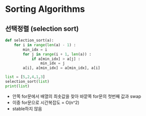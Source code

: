 # Sorting Algorithms
## 선택정렬 (selection sort)
```python
def selection_sort(a):
    for i in range(len(a) - 1) :
        min_idx = i
        for j in range(i + 1, len(a)) :
            if a[min_idx] > a[j] :
                min_idx = j
        a[i], a[min_idx] = a[min_idx], a[i]

list = [5,2,4,1,3]
selection_sort(list)
print(list)
```
* 안쪽 for문에서 배열의 최솟값을 찾아 바깥쪽 for문의 첫번째 값과 swap
* 이중 for문으로 시간복잡도 = O(n^2)
* stable하지 않음
